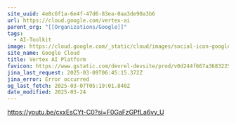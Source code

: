 ```yaml
---
site_uuid: 4e8c6f1a-6e4f-47d6-83ea-0aa3de90a3b6
url: https://cloud.google.com/vertex-ai
parent_org: "[[Organizations/Google]]"
tags:
  - AI-Toolkit
image: https://cloud.google.com/_static/cloud/images/social-icon-google-cloud-1200-630.png
site_name: Google Cloud
title: Vertex AI Platform
favicon: https://www.gstatic.com/devrel-devsite/prod/v0d244f667a3683225cca86d0ecf9b9b81b1e734e55a030bdcd3f3094b835c987/cloud/images/favicons/onecloud/favicon.ico
jina_last_request: 2025-03-09T06:45:15.372Z
jina_error: Error occurred
og_last_fetch: 2025-03-07T05:19:01.840Z
date_modified: 2025-03-24
---
```




https://youtu.be/cxxEsCYt-C0?si=F0GaFzGPfLa6vy_U
